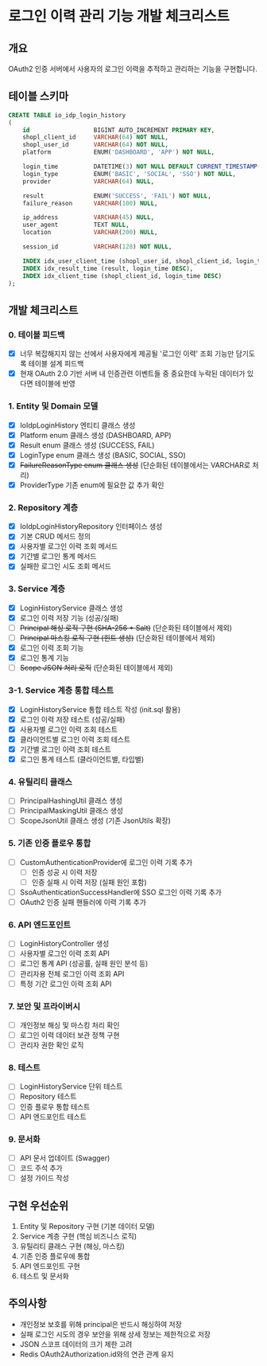 # 로그인 이력 관리 기능 개발 체크리스트

## 개요
OAuth2 인증 서버에서 사용자의 로그인 이력을 추적하고 관리하는 기능을 구현합니다.

## 테이블 스키마
```sql
CREATE TABLE io_idp_login_history
(
    id                  BIGINT AUTO_INCREMENT PRIMARY KEY,
    shopl_client_id     VARCHAR(64) NOT NULL,
    shopl_user_id       VARCHAR(64) NOT NULL,
    platform            ENUM('DASHBOARD', 'APP') NOT NULL,

    login_time          DATETIME(3) NOT NULL DEFAULT CURRENT_TIMESTAMP(3),
    login_type          ENUM('BASIC', 'SOCIAL', 'SSO') NOT NULL,
    provider            VARCHAR(64) NULL,

    result              ENUM('SUCCESS', 'FAIL') NOT NULL,
    failure_reason      VARCHAR(100) NULL,

    ip_address          VARCHAR(45) NULL,
    user_agent          TEXT NULL,
    location            VARCHAR(200) NULL,

    session_id          VARCHAR(128) NOT NULL,

    INDEX idx_user_client_time (shopl_user_id, shopl_client_id, login_time DESC),
    INDEX idx_result_time (result, login_time DESC),
    INDEX idx_client_time (shopl_client_id, login_time DESC)
);
```

## 개발 체크리스트

### 0. 테이블 피드백
- [x] 너무 복잡해지지 않는 선에서 사용자에게 제공될 '로그인 이력' 조회 기능만 담기도록 테이블 설계 피드백
- [x] 현재 OAuth 2.0 기반 서버 내 인증관련 이벤트들 중 중요한데 누락된 데이터가 있다면 테이블에 반영

### 1. Entity 및 Domain 모델
- [x] IoIdpLoginHistory 엔티티 클래스 생성
- [x] Platform enum 클래스 생성 (DASHBOARD, APP)
- [x] Result enum 클래스 생성 (SUCCESS, FAIL)
- [x] LoginType enum 클래스 생성 (BASIC, SOCIAL, SSO)
- [x] ~~FailureReasonType enum 클래스 생성~~ (단순화된 테이블에서는 VARCHAR로 처리)
- [x] ProviderType 기존 enum에 필요한 값 추가 확인

### 2. Repository 계층
- [x] IoIdpLoginHistoryRepository 인터페이스 생성
- [x] 기본 CRUD 메서드 정의
- [x] 사용자별 로그인 이력 조회 메서드
- [x] 기간별 로그인 통계 메서드
- [x] 실패한 로그인 시도 조회 메서드

### 3. Service 계층
- [x] LoginHistoryService 클래스 생성
- [x] 로그인 이력 저장 기능 (성공/실패)
- [ ] ~~Principal 해싱 로직 구현 (SHA-256 + Salt)~~ (단순화된 테이블에서 제외)
- [ ] ~~Principal 마스킹 로직 구현 (힌트 생성)~~ (단순화된 테이블에서 제외)
- [x] 로그인 이력 조회 기능
- [x] 로그인 통계 기능
- [ ] ~~Scope JSON 처리 로직~~ (단순화된 테이블에서 제외)

### 3-1. Service 계층 통합 테스트
- [x] LoginHistoryService 통합 테스트 작성 (init.sql 활용)
- [x] 로그인 이력 저장 테스트 (성공/실패)
- [x] 사용자별 로그인 이력 조회 테스트
- [x] 클라이언트별 로그인 이력 조회 테스트
- [x] 기간별 로그인 이력 조회 테스트
- [x] 로그인 통계 테스트 (클라이언트별, 타입별)

### 4. 유틸리티 클래스
- [ ] PrincipalHashingUtil 클래스 생성
- [ ] PrincipalMaskingUtil 클래스 생성
- [ ] ScopeJsonUtil 클래스 생성 (기존 JsonUtils 확장)

### 5. 기존 인증 플로우 통합
- [ ] CustomAuthenticationProvider에 로그인 이력 기록 추가
  - [ ] 인증 성공 시 이력 저장
  - [ ] 인증 실패 시 이력 저장 (실패 원인 포함)
- [ ] SsoAuthenticationSuccessHandler에 SSO 로그인 이력 기록 추가
- [ ] OAuth2 인증 실패 핸들러에 이력 기록 추가

### 6. API 엔드포인트
- [ ] LoginHistoryController 생성
- [ ] 사용자별 로그인 이력 조회 API
- [ ] 로그인 통계 API (성공률, 실패 원인 분석 등)
- [ ] 관리자용 전체 로그인 이력 조회 API
- [ ] 특정 기간 로그인 이력 조회 API

### 7. 보안 및 프라이버시
- [ ] 개인정보 해싱 및 마스킹 처리 확인
- [ ] 로그인 이력 데이터 보관 정책 구현
- [ ] 관리자 권한 확인 로직

### 8. 테스트
- [ ] LoginHistoryService 단위 테스트
- [ ] Repository 테스트
- [ ] 인증 플로우 통합 테스트
- [ ] API 엔드포인트 테스트

### 9. 문서화
- [ ] API 문서 업데이트 (Swagger)
- [ ] 코드 주석 추가
- [ ] 설정 가이드 작성

## 구현 우선순위
1. Entity 및 Repository 구현 (기본 데이터 모델)
2. Service 계층 구현 (핵심 비즈니스 로직)
3. 유틸리티 클래스 구현 (해싱, 마스킹)
4. 기존 인증 플로우에 통합
5. API 엔드포인트 구현
6. 테스트 및 문서화

## 주의사항
- 개인정보 보호를 위해 principal은 반드시 해싱하여 저장
- 실패 로그인 시도의 경우 보안을 위해 상세 정보는 제한적으로 저장
- JSON 스코프 데이터의 크기 제한 고려
- Redis OAuth2Authorization.id와의 연관 관계 유지